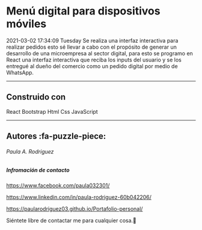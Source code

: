 # Menú digital para dispositivos móviles
2021-03-02 17:34:09 Tuesday
 Se realiza una interfaz interactiva para realizar pedidos esto sé llevar a cabo con el propósito de generar un desarrollo de una microempresa al sector digital, para esto se programo en React una interfaz interactiva que reciba los inputs del usuario y se los entregué al dueño del comercio como un pedido digital por medio de WhatsApp.

------------
## Construido con 
 React
 Bootstrap 
 Html
 Css
JavaScript

------------
## Autores :fa-puzzle-piece:
###### Paula A. Rodriguez
##### Infromación de contacto
https://www.facebook.com/paula032301/


https://www.linkedin.com/in/paula-rodriguez-60b042206/


https://paularodriguez03.github.io/Portafolio-personal/

Siéntete libre de contactar me para cualquier cosa.🥳
